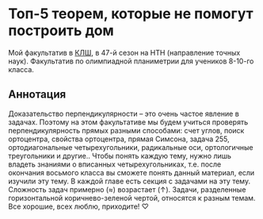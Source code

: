# Топ-5 теорем, которые не помогут построить дом
Мой факультатив в [КЛШ](https://vk.com/klsh_ru), в 47-й сезон на НТН (направление точных наук). Факультатив по олимпиадной планиметрии для учеников 8-10-го класса.

## Аннотация
Доказательство перпендикулярности – это очень частое явление в задачах. Поэтому на этом факультативе мы будем учиться проверять перпендикулярность прямых разными способами: счет углов, поиск ортоцентра, свойства ортоцентра, прямая Симсона, задача 255, ортодиагональные четырехугольники, радикальные оси, ортологичные треугольники и другие..
Чтобы понять каждую тему, нужно лишь владеть знаниями о вписанных четырехугольниках, т.е. после окончания восьмого класса вы сможете понять данный материал, если изучили эту тему. В каждой главе есть секция с задачами на эту тему. Сложность задач примерно (≈) возрастает (↑). Задачи, разделенные горизонтальной коричнево-зеленой чертой, относятся к разным темам. Все хорошие, всех люблю, приходите! ♡
